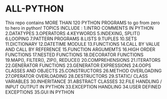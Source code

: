 # ALL-PYTHON
This repo contains MORE THAN 120 PYTHON PROGRAMS to go from zero to hero in python! 
TOPICS INCLUDE : 
1.INTRO COMMENTS IN PYTHON
2.DATATYPES
3.OPERATORS
4.KEYWORDS
5.INDEXING, SPLIT()
6.LOOPING
7.PATTERN PROGRAMS
8.LISTS
9.TUPLES
10.SETS
11.DICTIONARY
12.DATETIME MODULE
13.FUNCTIONS
14.CALL BY VALUE AND CALL BY REFERENCE
15.FUNCTION ARGUMEMTS
16.HIGH ORDER FUNCTIONS
17.NESTED FUNCTIONS
18.DECORATOR FUNCTIONS
19.MAP(), FILTER(), ZIP(), REDUCE()
20.COMPREHENSIONS
21.ITERATORS
22.GENERATOR FUNCTIONS
23.GENERATOR EXPRESSIONS
24.OOPS CLASSES AND OBJECTS
25.CONSTRUCTORS
26.METHOD OVERLOADING
27.OPERATOR OVERLOADING
28.DESTRUCTORS
29.STATIC/ CLASS VARIABLES
30.INHERITANCE
31.ABSTRACT CLASSES
32.FILE HANDLING / INPUT OUTPUT IN PYTHON
33.EXCEPTION HANDLING
34.USER DEFINED EXCEPTIONS
35.GUI IN PYTHON
